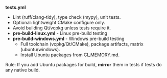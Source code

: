 **tests.yml**
  - Lint (ruff/clang-tidy), type check (mypy), unit tests.
  - Optional: lightweight CMake configure only.
  - Avoid building Qt/vcpkg unless tests require it.
- **pre-build-linux.yml** - Linux pre-build testing
- **pre-build-windows.yml** - Windows pre-build testing
  - Full toolchain (vcpkg/Qt/CMake), package artifacts, matrix (ubuntu/windows).
  - Install Ubuntu packages from CI_MEMORY.md.

Rule: If you add Ubuntu packages for build, **mirror** them in tests if tests do any native build.
